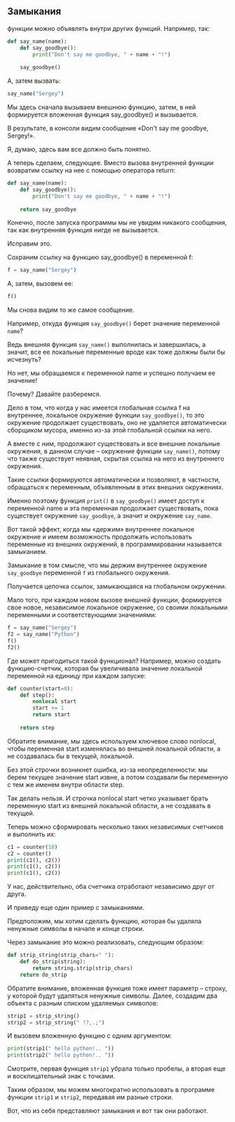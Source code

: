 ## Замыкания

функции можно объявлять внутри других функций. Например, так:
```python
def say_name(name):
    def say_goodbye():
        print("Don't say me goodbye, " + name + "!")
 
    say_goodbye()
```
А, затем вызвать:

```python
say_name("Sergey")
```

Мы здесь сначала вызываем внешнюю функцию, затем, в ней формируется вложенная функция say_goodbye() и вызывается.

В результате, в консоли видим сообщение «Don't say me goodbye, Sergey!».

Я, думаю, здесь вам все должно быть понятно.

А теперь сделаем, следующее. Вместо вызова внутренней функции возвратим ссылку на нее с помощью оператора return:
```python
def say_name(name):
    def say_goodbye():
        print("Don't say me goodbye, " + name + "!")
 
    return say_goodbye
```

Конечно, после запуска программы мы не увидим никакого сообщения, так как внутренняя функция нигде не вызывается.

Исправим это.

Сохраним ссылку на функцию say_goodbye() в переменной f:
```python
f = say_name("Sergey")
```
А, затем, вызовем ее:
```python
f()
```

Мы снова видим то же самое сообщение. 

Например, откуда функция `say_goodbye()` берет значение переменной `name`? 
 
Ведь внешняя функция `say_name()` выполнилась и завершилась, а значит, все ее локальные переменные вроде как тоже должны были бы исчезнуть? 
 
 Но нет, мы обращаемся к переменной name и успешно получаем ее значение! 
 
Почему? Давайте разберемся.

Дело в том, что когда у нас имеется глобальная ссылка f на внутреннее, локальное окружение функции `say_goodbye()`, то это окружение продолжает существовать, оно не удаляется автоматически сборщиком мусора, именно из-за этой глобальной ссылки на него. 

А вместе с ним, продолжают существовать и все внешние локальные окружения, в данном случае – окружение функции `say_name()`, потому что также существует неявная, скрытая ссылка на него из внутреннего окружения. 

Такие ссылки формируются автоматически и позволяют, в частности, обращаться к переменным, объявленным в этих внешних окружениях. 

Именно поэтому функция `print()` в `say_goodbye()` имеет доступ к переменной name и эта переменная продолжает существовать, пока существует окружение `say_goodbye`, а значит и окружение `say_name`.

Вот такой эффект, когда мы «держим» внутреннее локальное окружение и имеем возможность продолжать использовать переменные из внешних окружений, в программировании называется замыканием. 

Замыкание в том смысле, что мы держим внутреннее окружение `say_goodbye` переменной `f` из глобального окружения. 

Получается цепочка ссылок, замыкающаяся на глобальном окружении.

Мало того, при каждом новом вызове внешней функции, формируется свое новое, независимое локальное окружение, со своими локальными переменными и соответствующими значениями:

```python
f = say_name("Sergey")
f2 = say_name("Python")
f()
f2()
```

Где может пригодиться такой функционал? Например, можно создать функцию-счетчик, которая бы увеличивала значение локальной переменной на единицу при каждом запуске:

```python
def counter(start=0):
    def step():
        nonlocal start
        start += 1
        return start
 
    return step
```

Обратите внимание, мы здесь используем ключевое слово nonlocal, чтобы переменная start изменялась во внешней локальной области, а не создавалась бы в текущей, локальной.

Без этой строчки возникнет ошибка, из-за неопределенности: мы берем текущее значение start извне, а потом создавали бы переменную с тем же именем внутри области step. 

Так делать нельзя. 
И строчка nonlocal start четко указывает брать переменную start из внешней локальной области, а не создавать в текущей.

Теперь можно сформировать несколько таких независимых счетчиков и выполнить их:

```python
c1 = counter(10)
c2 = counter()
print(c1(), c2())
print(c1(), c2())
print(c1(), c2())
```

У нас, действительно, оба счетчика отработают независимо друг от друга.

И приведу еще один пример с замыканиями. 

Предположим, мы хотим сделать функцию, которая бы удаляла ненужные символы в начале и конце строки.

Через замыкание это можно реализовать, следующим образом:

```python
def strip_string(strip_chars=" "):
    def do_strip(string):
        return string.strip(strip_chars) 
    return do_strip
```

Обратите внимание, вложенная функция тоже имеет параметр – строку, у которой будут удаляться ненужные символы. Далее, создадим два объекта с разным списком удаляемых символов:
```python
strip1 = strip_string()
strip2 = strip_string(" !?,.;")
```

И вызовем вложенную функцию с одним аргументом:

```python
print(strip1(" hello python!.. "))
print(strip2(" hello python!.. "))
```
Смотрите, первая функция `strip1` убрала только пробелы, а вторая еще и восклицательный знак с точками. 

Таким образом, мы можем многократно использовать в программе функции `strip1` и `strip2`, передавая им разные строки.

Вот, что из себя представляют замыкания и вот так они работают. 